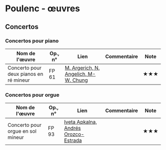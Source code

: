 # Poulenc - œuvres  

<!-- |Nom de l'œuvre| Op., n° | Lien | Commentaire | Note|
|--------------|---------|------|-------------|-----|
|              |         | [Interprète](youtube)|   |  ★| -->

<!-- ## Symphonies -->

## Concertos

### Concertos pour piano

|Nom de l'œuvre| Op., n° | Lien | Commentaire | Note|
|--------------|---------|------|-------------|-----|
|Concerto pour deux pianos en ré mineur|FP 61| [M. Argerich, N. Angelich, M-W. Chung](https://youtu.be/QPjXfU42gR0?t=26)|   | ★★★|

<!-- ### Concertos pour violon -->
<!-- ### Concertos pour violoncelle -->
<!-- ### Concertos pour clarinette -->

### Concertos pour orgue

|Nom de l'œuvre| Op., n° | Lien | Commentaire | Note|
|--------------|---------|------|-------------|-----|
|Concerto pour orgue en sol mineur|FP 93| [Iveta Apkalna, Andrés Orozco-Estrada](https://youtu.be/HsFsBNAmCd0?t=54)|   | ★★★|

<!-- ## Instrument seul -->
<!-- ### Piano -->
<!-- ### Orgue -->
<!-- ### Violon -->
<!-- ### Violoncelle -->

<!-- ## Messes -->
<!-- ## Requiems -->